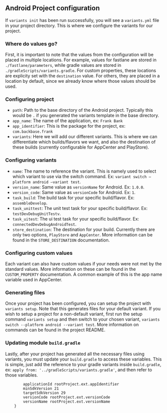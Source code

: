 
## Android Project configuration

If `variants init` has been run successfully, you will see a `variants.yml` file in your project directory. This is where we configure the variants for our project.

### Where do values go?
First, it is important to note that the values from the configuration will be placed in multiple locations. For example, values for fastlane are stored in `./fastlane/parameters`, while gradle values are stored in `./gradleScripts/variants.gradle`. For custom properties, these locations are explicity set with the `destination` value. For others, they are placed in a location by default, since we already know where those values should be used.

### Configuring project
- `path`: Path to the base directory of the Android project. Typically this would be `.` if you generated the variants template in the base directory.
- `app_name`: The name of the application, ex: `Frank Bank`
- `app_identifier`: This is the package for the project, ex: `com.backbase.frank`
- `variants`: Here we will add our different variants. This is where we can differentiate which builds/flavors we want, and also the destination of these builds (currently configurable for AppCenter and PlayStore).

### Configuring variants
- `name`: The name to reference the variant. This is namely used to select which variant to use via the switch command. Ex: `variant switch —platform android —variant test`.
- `version_name`:  Same value as `versionName` for Android. Ex: `1.0.0`.
- `version_code`: Same value as `versionCode` for Android. Ex: `1`.
- `task_build`: The build task for your specific build/flavor. Ex: `assembleDevelop`.
- `task_unittest`: The unit test task for your specific build/flavor. Ex: `testDevDebugUnitTestv`.
- `task_uitest`: The ui test task for your specific build/flavor. Ex: `connectedDevDebugAndroidTest`.
- `store_destination`: The destination for your build. Currently there are only two options, `PlayStore` and `AppCenter`. More information can be found in the `STORE_DESTINATION` documentation.

### Configuring custom values
Each variant can also have custom values if your needs were not met by the standard values. More information on these can be found in the `CUSTOM_PROPERTY` documentation. A common example of this is the app name variable used in AppCenter.

### Generating files
Once your project has been configured, you can setup the project with `variants setup`. Note that this generates files for your default variant. If you wish to setup a project for a non-default variant, first run the setup command `variants setup` and then switch to your chosen variant, `variants switch --platform android --variant test`. More information on commands can be found in the project README.

### Updating module `build.gradle`
Lastly, after your project has generated all the necessary files using variants, you must update your `build.gradle` to access these variables. This is simple, just add the reference to your gradle variants inside `build.gradle`, ex: `apply from: '../gradleScripts/variants.gradle'`, and then refer to those variables.
```defaultConfig {
        applicationId rootProject.ext.appIdentifier
        minSdkVersion 21
        targetSdkVersion 29
        versionCode rootProject.ext.versionCode
        versionName rootProject.ext.versionName
    }
